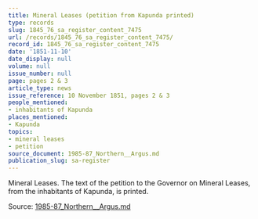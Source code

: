 ```yaml
---
title: Mineral Leases (petition from Kapunda printed)
type: records
slug: 1845_76_sa_register_content_7475
url: /records/1845_76_sa_register_content_7475/
record_id: 1845_76_sa_register_content_7475
date: '1851-11-10'
date_display: null
volume: null
issue_number: null
page: pages 2 & 3
article_type: news
issue_reference: 10 November 1851, pages 2 & 3
people_mentioned:
- inhabitants of Kapunda
places_mentioned:
- Kapunda
topics:
- mineral leases
- petition
source_document: 1985-87_Northern__Argus.md
publication_slug: sa-register
---
```


Mineral Leases.  The text of the petition to the Governor on Mineral Leases, from the inhabitants of Kapunda, is printed.

Source: [1985-87_Northern__Argus.md](/downloads/markdown/1985-87_Northern__Argus.md)
